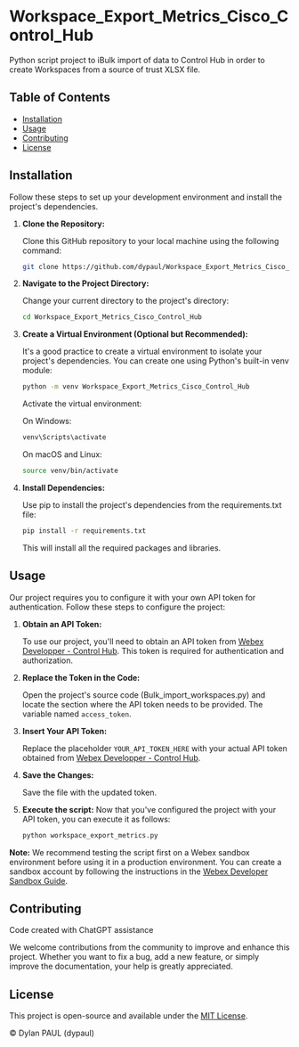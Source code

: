 # Workspace_Export_Metrics_Cisco_Control_Hub

Python script project to iBulk import of data to Control Hub in order to create Workspaces from a source of trust XLSX file.

## Table of Contents

- [Installation](#installation)
- [Usage](#usage)
- [Contributing](#contributing)
- [License](#license)

## Installation

Follow these steps to set up your development environment and install the project's dependencies.

1. **Clone the Repository:**

   Clone this GitHub repository to your local machine using the following command:

   ```bash
   git clone https://github.com/dypaul/Workspace_Export_Metrics_Cisco_Control_Hub.git

2. **Navigate to the Project Directory:**
   
   Change your current directory to the project's directory:
   
   ```bash
   cd Workspace_Export_Metrics_Cisco_Control_Hub

3. **Create a Virtual Environment (Optional but Recommended):**

   It's a good practice to create a virtual environment to isolate your project's dependencies. You can create one using Python's built-in venv module:
   
   ```bash
   python -m venv Workspace_Export_Metrics_Cisco_Control_Hub
    ```
   Activate the virtual environment:

   On Windows:
    ```bash
   venv\Scripts\activate
    ```
    
   On macOS and Linux:
  
    ```bash
   source venv/bin/activate
    ```
4. **Install Dependencies:**

    Use pip to install the project's dependencies from the requirements.txt file:
   
    ```bash
    pip install -r requirements.txt
    ```
    This will install all the required packages and libraries.

## Usage
Our project requires you to configure it with your own API token for authentication. Follow these steps to configure the project:


1. **Obtain an API Token:**

   To use our project, you'll need to obtain an API token from [Webex Developper - Control Hub](https://developer.webex.com/docs/getting-started). This token is required for authentication and authorization.

2. **Replace the Token in the Code:**

   Open the project's source code (Bulk_import_workspaces.py) and locate the section where the API token needs to be provided. The variable named `access_token`.

3. **Insert Your API Token:**

   Replace the placeholder `YOUR_API_TOKEN_HERE` with your actual API token obtained from [Webex Developper - Control Hub](https://developer.webex.com/docs/getting-started).

4. **Save the Changes:**

   Save the file with the updated token.

5. **Execute the script:**
   Now that you've configured the project with your API token, you can execute it as follows:
   ```bash
   python workspace_export_metrics.py
   ```

**Note:** We recommend testing the script first on a Webex sandbox environment before using it in a production environment. You can create a sandbox account by following the instructions in the [Webex Developer Sandbox Guide](https://developer.webex.com/docs/developer-sandbox-guide).

## Contributing

   Code created with ChatGPT assistance

   We welcome contributions from the community to improve and enhance this project. Whether you want to fix a bug, add a new feature, or simply improve the documentation, your help is greatly appreciated.

## License

   This project is open-source and available under the [MIT License](LICENSE.md).

© Dylan PAUL (dypaul)
